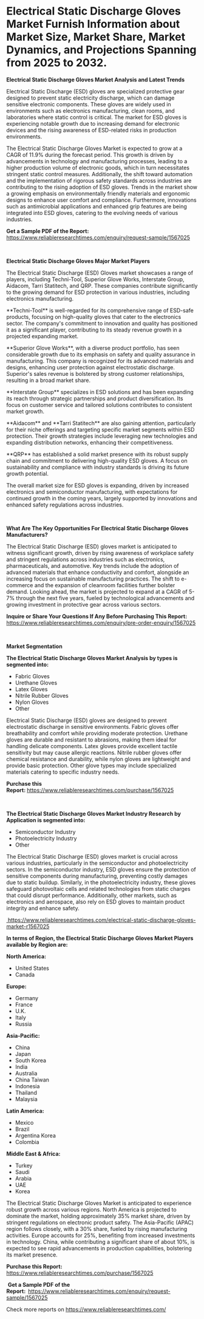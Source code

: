 <p><h1>Electrical Static Discharge Gloves Market Furnish Information about Market Size, Market Share, Market Dynamics, and Projections Spanning from 2025 to 2032.</h1></p><p><strong>Electrical Static Discharge Gloves Market Analysis and Latest Trends</strong></p>
<p><p>Electrical Static Discharge (ESD) gloves are specialized protective gear designed to prevent static electricity discharge, which can damage sensitive electronic components. These gloves are widely used in environments such as electronics manufacturing, clean rooms, and laboratories where static control is critical. The market for ESD gloves is experiencing notable growth due to increasing demand for electronic devices and the rising awareness of ESD-related risks in production environments.</p><p>The Electrical Static Discharge Gloves Market is expected to grow at a CAGR of 11.9% during the forecast period. This growth is driven by advancements in technology and manufacturing processes, leading to a higher production volume of electronic goods, which in turn necessitates stringent static control measures. Additionally, the shift toward automation and the implementation of rigorous safety standards across industries are contributing to the rising adoption of ESD gloves. Trends in the market show a growing emphasis on environmentally friendly materials and ergonomic designs to enhance user comfort and compliance. Furthermore, innovations such as antimicrobial applications and enhanced grip features are being integrated into ESD gloves, catering to the evolving needs of various industries.</p></p>
<p><strong>Get a Sample PDF of the Report:&nbsp;</strong> <a href="https://www.reliableresearchtimes.com/enquiry/request-sample/1567025?utm_campaign=2275&utm_medium=2&utm_source=Github&utm_content=ia&utm_term=22032025&utm_id=electrical-static-discharge-gloves">https://www.reliableresearchtimes.com/enquiry/request-sample/1567025</a></p>
<p>&nbsp;</p>
<p><strong>Electrical Static Discharge Gloves Major Market Players</strong></p>
<p><p>The Electrical Static Discharge (ESD) Gloves market showcases a range of players, including Techni-Tool, Superior Glove Works, Interstate Group, Aidacom, Tarri Statitech, and QRP. These companies contribute significantly to the growing demand for ESD protection in various industries, including electronics manufacturing.</p><p>**Techni-Tool** is well-regarded for its comprehensive range of ESD-safe products, focusing on high-quality gloves that cater to the electronics sector. The company's commitment to innovation and quality has positioned it as a significant player, contributing to its steady revenue growth in a projected expanding market.</p><p>**Superior Glove Works**, with a diverse product portfolio, has seen considerable growth due to its emphasis on safety and quality assurance in manufacturing. This company is recognized for its advanced materials and designs, enhancing user protection against electrostatic discharge. Superior's sales revenue is bolstered by strong customer relationships, resulting in a broad market share.</p><p>**Interstate Group** specializes in ESD solutions and has been expanding its reach through strategic partnerships and product diversification. Its focus on customer service and tailored solutions contributes to consistent market growth.</p><p>**Aidacom** and **Tarri Statitech** are also gaining attention, particularly for their niche offerings and targeting specific market segments within ESD protection. Their growth strategies include leveraging new technologies and expanding distribution networks, enhancing their competitiveness.</p><p>**QRP** has established a solid market presence with its robust supply chain and commitment to delivering high-quality ESD gloves. A focus on sustainability and compliance with industry standards is driving its future growth potential.</p><p>The overall market size for ESD gloves is expanding, driven by increased electronics and semiconductor manufacturing, with expectations for continued growth in the coming years, largely supported by innovations and enhanced safety regulations across industries.</p></p>
<p>&nbsp;</p>
<p><strong>What Are The Key Opportunities For Electrical Static Discharge Gloves Manufacturers?</strong></p>
<p><p>The Electrical Static Discharge (ESD) gloves market is anticipated to witness significant growth, driven by rising awareness of workplace safety and stringent regulations across industries such as electronics, pharmaceuticals, and automotive. Key trends include the adoption of advanced materials that enhance conductivity and comfort, alongside an increasing focus on sustainable manufacturing practices. The shift to e-commerce and the expansion of cleanroom facilities further bolster demand. Looking ahead, the market is projected to expand at a CAGR of 5-7% through the next five years, fueled by technological advancements and growing investment in protective gear across various sectors.</p></p>
<p><strong>Inquire or Share Your Questions If Any Before Purchasing This Report:</strong> <a href="https://www.reliableresearchtimes.com/enquiry/pre-order-enquiry/1567025?utm_campaign=2275&utm_medium=2&utm_source=Github&utm_content=ia&utm_term=22032025&utm_id=electrical-static-discharge-gloves">https://www.reliableresearchtimes.com/enquiry/pre-order-enquiry/1567025</a></p>
<p>&nbsp;</p>
<p><strong>Market Segmentation</strong></p>
<p><strong>The Electrical Static Discharge Gloves Market Analysis by types is segmented into:</strong></p>
<p><ul><li>Fabric Gloves</li><li>Urethane Gloves</li><li>Latex Gloves</li><li>Nitrile Rubber Gloves</li><li>Nylon Gloves</li><li>Other</li></ul></p>
<p><p>Electrical Static Discharge (ESD) gloves are designed to prevent electrostatic discharge in sensitive environments. Fabric gloves offer breathability and comfort while providing moderate protection. Urethane gloves are durable and resistant to abrasions, making them ideal for handling delicate components. Latex gloves provide excellent tactile sensitivity but may cause allergic reactions. Nitrile rubber gloves offer chemical resistance and durability, while nylon gloves are lightweight and provide basic protection. Other glove types may include specialized materials catering to specific industry needs.</p></p>
<p><strong>Purchase this Report:&nbsp;</strong><a href="https://www.reliableresearchtimes.com/purchase/1567025?utm_campaign=2275&utm_medium=2&utm_source=Github&utm_content=ia&utm_term=22032025&utm_id=electrical-static-discharge-gloves">https://www.reliableresearchtimes.com/purchase/1567025</a></p>
<p>&nbsp;</p>
<p><strong>The Electrical Static Discharge Gloves Market Industry Research by Application is segmented into:</strong></p>
<p><ul><li>Semiconductor Industry</li><li>Photoelectricity Industry</li><li>Other</li></ul></p>
<p><p>The Electrical Static Discharge (ESD) gloves market is crucial across various industries, particularly in the semiconductor and photoelectricity sectors. In the semiconductor industry, ESD gloves ensure the protection of sensitive components during manufacturing, preventing costly damages due to static buildup. Similarly, in the photoelectricity industry, these gloves safeguard photovoltaic cells and related technologies from static charges that could disrupt performance. Additionally, other markets, such as electronics and aerospace, also rely on ESD gloves to maintain product integrity and enhance safety.</p></p>
<p><a href="https://www.reliableresearchtimes.com/electrical-static-discharge-gloves-market-r1567025?utm_campaign=2275&utm_medium=2&utm_source=Github&utm_content=ia&utm_term=22032025&utm_id=electrical-static-discharge-gloves">&nbsp;https://www.reliableresearchtimes.com/electrical-static-discharge-gloves-market-r1567025</a></p>
<p><strong>In terms of Region, the Electrical Static Discharge Gloves Market Players available by Region are:</strong></p>
<p>
    <p> <strong> North America: </strong>
        <ul>
            <li>United States</li>
            <li>Canada</li>
        </ul>
        </p> 
    <p> <strong> Europe: </strong>
        <ul>
            <li>Germany</li>
            <li>France</li>
            <li>U.K.</li>
            <li>Italy</li>
            <li>Russia</li>
        </ul>
        </p> 
    <p> <strong> Asia-Pacific: </strong>
        <ul>
            <li>China</li>
            <li>Japan</li>
            <li>South Korea</li>
            <li>India</li>
            <li>Australia</li>
            <li>China Taiwan</li>
            <li>Indonesia</li>
            <li>Thailand</li>
            <li>Malaysia</li>
        </ul>
        </p> 
    <p> <strong> Latin America: </strong>
        <ul>
            <li>Mexico</li>
            <li>Brazil</li>
            <li>Argentina Korea</li>
            <li>Colombia</li>
        </ul>
        </p> 
    <p> <strong> Middle East & Africa: </strong>
        <ul>
            <li>Turkey</li>
            <li>Saudi</li>
            <li>Arabia</li>
            <li>UAE</li>
            <li>Korea</li>
        </ul>
    </p>
    </p>
<p><p>The Electrical Static Discharge Gloves Market is anticipated to experience robust growth across various regions. North America is projected to dominate the market, holding approximately 35% market share, driven by stringent regulations on electronic product safety. The Asia-Pacific (APAC) region follows closely, with a 30% share, fueled by rising manufacturing activities. Europe accounts for 25%, benefiting from increased investments in technology. China, while contributing a significant share of about 10%, is expected to see rapid advancements in production capabilities, bolstering its market presence.</p></p>
<p><strong>Purchase this Report: </strong><a href="https://www.reliableresearchtimes.com/purchase/1567025?utm_campaign=2275&utm_medium=2&utm_source=Github&utm_content=ia&utm_term=22032025&utm_id=electrical-static-discharge-gloves">https://www.reliableresearchtimes.com/purchase/1567025</a></p>
<p>&nbsp;<strong>Get a Sample PDF of the Report:&nbsp;&nbsp;</strong><a href="https://www.reliableresearchtimes.com/enquiry/request-sample/1567025?utm_campaign=2275&utm_medium=2&utm_source=Github&utm_content=ia&utm_term=22032025&utm_id=electrical-static-discharge-gloves">https://www.reliableresearchtimes.com/enquiry/request-sample/1567025</a></p>
<p><strong></strong></p>
<p>Check more reports on <a href="https://www.reliableresearchtimes.com/?utm_campaign=2275&utm_medium=2&utm_source=Github&utm_content=ia&utm_term=22032025&utm_id=electrical-static-discharge-gloves">https://www.reliableresearchtimes.com/</a></p>